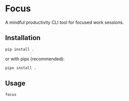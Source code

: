 # Focus

A mindful productivity CLI tool for focused work sessions.

## Installation

```bash
pip install .
```

or with pipx (recommended):

```bash
pipx install .
```

## Usage

```bash
focus
```
